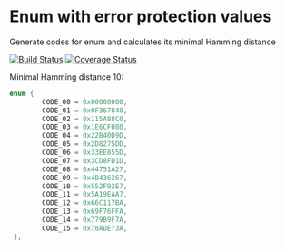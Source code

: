 # Enum with error protection values
Generate codes for enum and calculates its minimal Hamming distance

[![Build Status](https://travis-ci.org/Eretic/Hamming_enum.svg?branch=master)](https://travis-ci.org/Eretic/Hamming_enum) [![Coverage Status](https://coveralls.io/repos/github/Eretic/Hamming_enum/badge.svg?branch=master)](https://coveralls.io/github/Eretic/Hamming_enum?branch=master)

Minimal Hamming distance 10:
```c
enum {
        CODE_00 = 0x00000000,
        CODE_01 = 0x0F367840,
        CODE_02 = 0x115A88C0,
        CODE_03 = 0x1E6CF080,
        CODE_04 = 0x22B40D9D,
        CODE_05 = 0x2D8275DD,
        CODE_06 = 0x33EE855D,
        CODE_07 = 0x3CD8FD1D,
        CODE_08 = 0x44751A27,
        CODE_09 = 0x4B436267,
        CODE_10 = 0x552F92E7,
        CODE_11 = 0x5A19EAA7,
        CODE_12 = 0x66C117BA,
        CODE_13 = 0x69F76FFA,
        CODE_14 = 0x779B9F7A,
        CODE_15 = 0x78ADE73A,
 };
 ```
